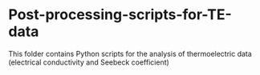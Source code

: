 # Post-processing-scripts-for-TE-data
This folder contains Python scripts for the analysis of thermoelectric data (electrical conductivity and Seebeck coefficient)
